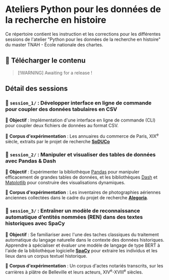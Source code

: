# Ateliers Python pour les données de la recherche en histoire

Ce répertoire contient les instruction et les corrections pour les différentes sessions de l'atelier "Python pour les données de la recherche en histoire" du master TNAH - École nationale des chartes.

## 💾 Télécharger le contenu
> [!WARNING] Awaiting for a release !

## Détail des sessions

### **📂 `session_1/` : Développer interface en ligne de commande pour coupler des données tabulaires en CSV**

🎯 **Objectif** : Implémentation d'une interface en ligne de commande (CLI) pour coupler deux fichiers de données au format CSV.

📜 **Corpus d'expérimentation** : Les annuaires du commerce de Paris, XIX<sup>e</sup> siècle, extraits par le projet de recherche [**SoDUCo**](https://soduco.geohistoricaldata.org/)

### **📂 `session_2/` : Manipuler et visualiser des tables de données avec Pandas & Dash**

🎯 **Objectif** : Expérimenter la bibliothèque [Pandas](https://pandas.pydata.org/) pour manipuler efficacement de grandes tables de données, et les bibliothèques [Dash](https://dash.plotly.com/) et [Matplotlib](https://matplotlib.org/) pour construire des visualisations dynamiques.

📜 **Corpus d'expérimentation** : Les inventaires de photographies aériennes anciennes collectées dans le cadre du projet de recherche [**Alegoria**](http://alegoria.ign.fr/).


### **📂 `session_3/` : Entraîner un modèle de reconnaissance automatique d’entités nommées (REN) dans des textes historiques avec SpaCy**

🎯 **Objectif** : Se familiariser avec l'une des taches classiques du traitement automatique du langage naturelle dans le contexte des données historiques. Apprendre à spécialiser et évaluer une modèle de langage de type BERT à l'aide de la bibliothèque logicielle [**SpaCy**](https://spacy.io/) pour extraire les individus et les lieux dans un corpus textuel historique.

📜 **Corpus d'expérimentation** : Un corpus d'actes notariés transcrits, sur les carrières à plâtre de Belleville et leurs acteurs, XIV<sup>e</sup>-XVIII<sup>e</sup> siècles.
